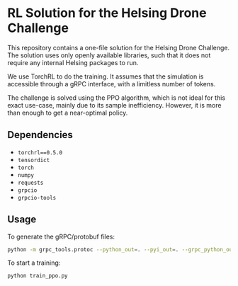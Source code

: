 # RL Solution for the Helsing Drone Challenge

This repository contains a one-file solution for the Helsing Drone Challenge.
The solution uses only openly available libraries, such that it does not require
any internal Helsing packages to run.

We use TorchRL to do the training. It assumes that the simulation is accessible
through a gRPC interface, with a limitless number of tokens.

The challenge is solved using the PPO algorithm, which is not ideal for this exact
use-case, mainly due to its sample inefficiency. However, it is more than enough
to get a near-optimal policy.

## Dependencies

- `torchrl==0.5.0`
- `tensordict`
- `torch`
- `numpy`
- `requests`
- `grpcio`
- `grpcio-tools`

## Usage

To generate the gRPC/protobuf files:

```bash
python -m grpc_tools.protoc --python_out=. --pyi_out=. --grpc_python_out=. ./drone.proto -I.
```

To start a training:

```bash
python train_ppo.py
```
